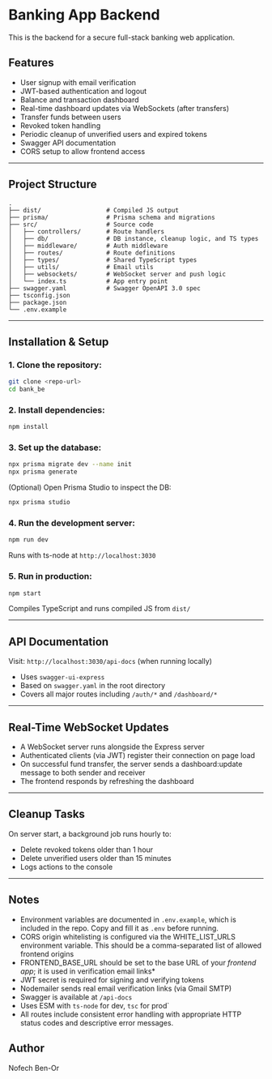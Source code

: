 # Banking App Backend

This is the backend for a secure full-stack banking web application.

## Features

* User signup with email verification
* JWT-based authentication and logout
* Balance and transaction dashboard
* Real-time dashboard updates via WebSockets (after transfers)
* Transfer funds between users
* Revoked token handling
* Periodic cleanup of unverified users and expired tokens
* Swagger API documentation
* CORS setup to allow frontend access

---

## Project Structure

```
.
├── dist/                  # Compiled JS output
├── prisma/                # Prisma schema and migrations
├── src/                   # Source code
│   ├── controllers/       # Route handlers
│   ├── db/                # DB instance, cleanup logic, and TS types
│   ├── middleware/        # Auth middleware
│   ├── routes/            # Route definitions
│   ├── types/             # Shared TypeScript types
│   ├── utils/             # Email utils  
│   ├── websockets/        # WebSocket server and push logic
│   └── index.ts           # App entry point
├── swagger.yaml           # Swagger OpenAPI 3.0 spec
├── tsconfig.json
├── package.json
└── .env.example
```

---

## Installation & Setup

### 1. Clone the repository:

```bash
git clone <repo-url>
cd bank_be
```

### 2. Install dependencies:

```bash
npm install
```

### 3. Set up the database:

```bash
npx prisma migrate dev --name init
npx prisma generate
```

(Optional) Open Prisma Studio to inspect the DB:

```bash
npx prisma studio
```

### 4. Run the development server:

```bash
npm run dev
```

Runs with ts-node at `http://localhost:3030`

### 5. Run in production:

```bash
npm start
```

Compiles TypeScript and runs compiled JS from `dist/`

---

## API Documentation

Visit: `http://localhost:3030/api-docs` (when running locally)

* Uses `swagger-ui-express`
* Based on `swagger.yaml` in the root directory
* Covers all major routes including `/auth/*` and `/dashboard/*`

---

## Real-Time WebSocket Updates

* A WebSocket server runs alongside the Express server
* Authenticated clients (via JWT) register their connection on page load
* On successful fund transfer, the server sends a dashboard:update message to both sender and receiver
* The frontend responds by refreshing the dashboard

---

## Cleanup Tasks

On server start, a background job runs hourly to:

* Delete revoked tokens older than 1 hour
* Delete unverified users older than 15 minutes
* Logs actions to the console

---

## Notes

* Environment variables are documented in `.env.example`, which is included in the repo. Copy and fill it as `.env` before running.
* CORS origin whitelisting is configured via the WHITE_LIST_URLS environment variable. This should be a comma-separated list of allowed frontend origins
* FRONTEND_BASE_URL should be set to the base URL of your *frontend app*; it is used in verification email links*
* JWT secret is required for signing and verifying tokens
* Nodemailer sends real email verification links (via Gmail SMTP)
* Swagger is available at `/api-docs`
* Uses ESM with `ts-node` for dev, `tsc` for prod\`
* All routes include consistent error handling with appropriate HTTP status codes and descriptive error messages.

## Author

Nofech Ben-Or
